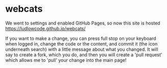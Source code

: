 # webcats
We went to settings and enabled GitHub Pages, so now this site is hosted https://ludlowcode.github.io/webcats/

If you want to make a change, you can press full stop on your keyboard when logged in, change the code or the content, and commit it (the icon underneath search) with a little message about what you changed. It will say to create a fork, which you do, and then you will create a 'pull request' which allows me to 'pull' your change into the main page!
